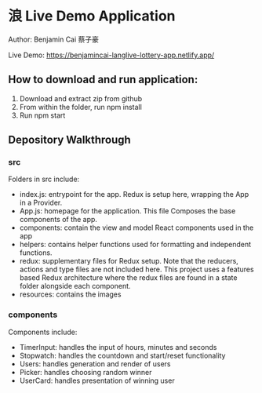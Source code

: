 # 浪 Live Demo Application

Author: Benjamin Cai 蔡子豪

Live Demo: https://benjamincai-langlive-lottery-app.netlify.app/

## How to download and run application:

1. Download and extract zip from github
2. From within the folder, run npm install
3. Run npm start

## Depository Walkthrough

### src

Folders in src include:

- index.js: entrypoint for the app. Redux is setup here, wrapping the App in a Provider.
- App.js: homepage for the application. This file Composes the base components of the app.
- components: contain the view and model React components used in the app
- helpers: contains helper functions used for formatting and independent functions.
- redux: supplementary files for Redux setup. Note that the reducers, actions and type files are not included here. This project uses a features based Redux architecture where the redux files are found in a state folder alongside each component.
- resources: contains the images

### components

Components include:

- TimerInput: handles the input of hours, minutes and seconds
- Stopwatch: handles the countdown and start/reset functionality
- Users: handles generation and render of users
- Picker: handles choosing random winner
- UserCard: handles presentation of winning user
